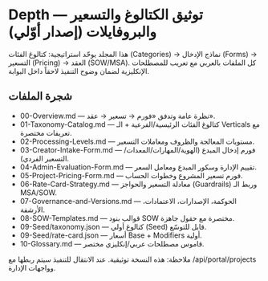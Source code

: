 # Depth — توثيق الكتالوغ والتسعير والبروفايلات (إصدار أوّلي)

هذا المجلد يوحّد استراتيجية: كتالوغ الفئات (Categories) → نماذج الإدخال (Forms) → التسعير (Pricing) → العقد (SOW/MSA).
كل الملفات بالعربي مع تعريب للمصطلحات الإنكليزية لضمان وضوح التنفيذ لاحقاً داخل البوابة.

## شجرة الملفات
- 00-Overview.md — نظرة عامة وتدفق «فورم → تسعير → عقد».
- 01-Taxonomy-Catalog.md — كتالوغ الفئات الرئيسية/الفرعية + الـ Verticals مع تعريفات مختصرة.
- 02-Processing-Levels.md — مستويات المعالجة والظروف ومعاملات التسعير.
- 03-Creator-Intake-Form.md — فورم إدخال المبدع (الهوية/المهارات/المعدات/التسعير الفردي).
- 04-Admin-Evaluation-Form.md — تقييم الإدارة وسكور المبدع ومعامل السعر.
- 05-Project-Pricing-Form.md — فورم تسعير المشروع وخطوات الحساب.
- 06-Rate-Card-Strategy.md — معادلة التسعير والحواجز (Guardrails) وربط الـ MSA/SOW.
- 07-Governance-and-Versions.md — الحوكمة، الإصدارات، الاعتمادات، الأرشفة.
- 08-SOW-Templates.md — قوالب بنود SOW مختصرة مع حقول جاهزة.
- 09-Seed/taxonomy.json — كتالوغ أولي (Seed) قابل للتوسّع.
- 09-Seed/rate-card.json — أسعار Base + Modifiers أولية.
- 10-Glossary.md — قاموس مصطلحات عربي/إنكليزي مختصر.

ملاحظة: هذه النسخة توثيقية. عند الانتقال للتنفيذ سيتم ربطها مع /api/portal/projects وواجهات الإدارة.
